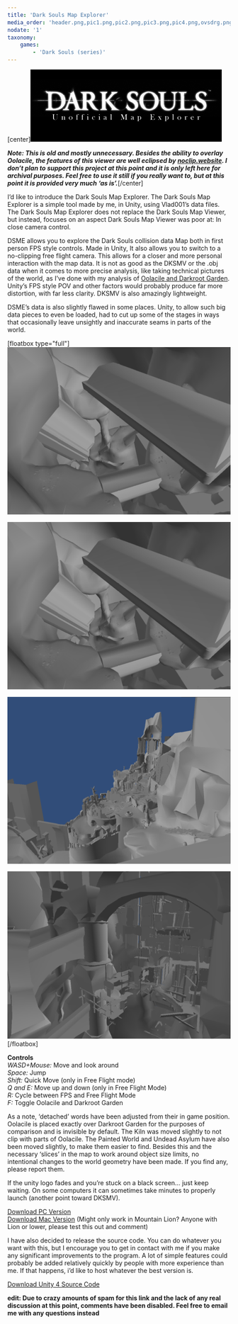 ```yaml
---
title: 'Dark Souls Map Explorer'
media_order: 'header.png,pic1.png,pic2.png,pic3.png,pic4.png,ovsdrg.png'
nodate: '1'
taxonomy:
    games:
        - 'Dark Souls (series)'
---
```


[center]![header](header.png "header")

**_Note: This is old and mostly unnecessary. Besides the ability to overlay Oolacile, the features of this viewer are well eclipsed by [noclip.website](https://noclip.website/#dksiv/dks1). I don’t plan to support this project at this point and it is only left here for archival purposes. Feel free to use it still if you really want to, but at this point it is provided very much ‘as is’._**[/center]

I’d like to introduce the Dark Souls Map Explorer. The Dark Souls Map Explorer is a simple tool made by me, in Unity, using Vlad001’s data files. The Dark Souls Map Explorer does not replace the Dark Souls Map Viewer, but instead, focuses on an aspect Dark Souls Map Viewer was poor at: In close camera control.

DSME allows you to explore the Dark Souls collision data Map both in first person FPS style controls. Made in Unity, It also allows you to switch to a no-clipping free flight camera. This allows for a closer and more personal interaction with the map data. It is not as good as the DKSMV or the .obj data when it comes to more precise analysis, like taking technical pictures of the world, as I’ve done with my analysis of [Oolacile and Darkroot Garden](ovsdrg.png). Unity’s FPS style POV and other factors would probably produce far more distortion, with far less clarity. DKSMV is also amazingly lightweight.

DSME’s data is also slightly flawed in some places. Unity, to allow such big data pieces to even be loaded, had to cut up some of the stages in ways that occasionally leave unsightly and inaccurate seams in parts of the world.

[floatbox type="full"]
![pic1](pic1.png?lightbox)

![pic2](pic2.png?lightbox)

![pic3](pic3.png?lightbox)

![pic4](pic4.png?lightbox)
[/floatbox]
  
**Controls**  
_WASD+Mouse:_ Move and look around  
_Space:_ Jump  
_Shift:_ Quick Move (only in Free Flight mode)  
_Q and E:_ Move up and down (only in Free Flight Mode)  
_R:_ Cycle between FPS and Free Flight Mode  
_F:_ Toggle Oolacile and Darkroot Garden

As a note, ‘detached’ words have been adjusted from their in game position. Oolacile is placed exactly over Darkroot Garden for the purposes of comparison and is invisible by default. The Kiln was moved slightly to not clip with parts of Oolacile. The Painted World and Undead Asylum have also been moved slightly, to make them easier to find. Besides this and the necessary ‘slices’ in the map to work around object size limits, no intentional changes to the world geometry have been made. If you find any, please report them.

If the unity logo fades and you’re stuck on a black screen… just keep waiting. On some computers it can sometimes take minutes to properly launch (another point toward DKSMV).

[Download PC Version](/files/dsme.rar)  
[Download Mac Version](/files/dsme.tgz) (Might only work in Mountain Lion? Anyone with Lion or lower, please test this out and comment)

I have also decided to release the source code. You can do whatever you want with this, but I encourage you to get in contact with me if you make any significant improvements to the program. A lot of simple features could probably be added relatively quickly by people with more experience than me. If that happens, i’d like to host whatever the best version is.

[Download Unity 4 Source Code](/files/dsme-src.rar)

**edit: Due to crazy amounts of spam for this link and the lack of any real discussion at this point, comments have been disabled. Feel free to email me with any questions instead**